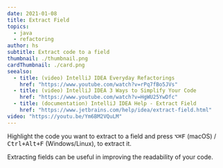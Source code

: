 ```yaml
---
date: 2021-01-08
title: Extract Field
topics:
  - java
  - refactoring
author: hs
subtitle: Extract code to a field
thumbnail: ./thumbnail.png
cardThumbnail: ./card.png
seealso:
  - title: (video) IntelliJ IDEA Everyday Refactorings
    href: "https://www.youtube.com/watch?v=rPq7fBo5JVs"
  - title: (video) IntelliJ IDEA 3 Ways to Simplify Your Code
    href: "https://www.youtube.com/watch?v=HgWU25YwDfc"
  - title: (documentation) IntelliJ IDEA Help - Extract Field
    href: "https://www.jetbrains.com/help/idea/extract-field.html"
video: "https://youtu.be/Ym6BM2VQuLM"
---
```


Highlight the code you want to extract to a field and press <kbd>⌥⌘F</kbd> (macOS) / <kbd>Ctrl+Alt+F</kbd> (Windows/Linux), to extract it.

Extracting fields can be useful in improving the readability of your code.
